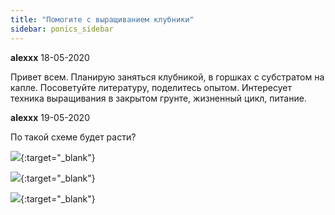 ```yaml
---
title: "Помогите с выращиванием клубники"
sidebar: ponics_sidebar
---
```


**alexxx** 18-05-2020

Привет всем. Планирую заняться клубникой, в горшках с субстратом на капле. Посоветуйте литературу, поделитесь опытом. Интересует техника выращивания в закрытом грунте, жизненный цикл, питание.


**alexxx** 19-05-2020

По такой схеме будет расти?

[![](/attachimages/20721_signal-attachment-2020-05-19-161504_005.jpeg)](https://t.me/ponics_ru_files/19958){:target="_blank"}

[![](/attachimages/20723_signal-attachment-2020-05-19-161504_002.jpeg)](https://t.me/ponics_ru_files/19959){:target="_blank"}

[![](/attachimages/20725_signal-attachment-2020-05-19-161504_003.jpeg)](https://t.me/ponics_ru_files/19960){:target="_blank"}

